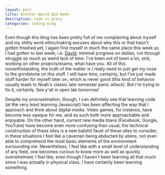 ```yaml
---
layout: post
title: Another Weird Bad Week
description: code is gross
categories: coding blog
---
```


Even though this blog has been pretty full of me complaining about myself and my shitty work ethic/making excuses about why this or that hasn't gotten finished yet, I again find myself in much the same place this week as I had gotten to last week, i.e. [David](http://davidlnowak.github.io/blog/2016-03-02/post-week7-coding.html); minimal progress on dailies, not through struggle so much as weird lack of time. I've been out of town a lot, sick, working on other projects/exams, what have you. All of this nonwithstanding, the truth of the matter is I really need to just get my nose to the grindstone on this stuff. I still have time, certainly, but I've just made stuff harder for myself later on, which is never good (this kind of behavior usually leads to Noah's classic late-semester panic attack). But I'm trying to fix it, certainly. See y'all in open lab tomorrow!

Despite my procrastination, though, I can definitely see that learning code (at the very least learning Javascript) has been affecting the way that I approach and think about digital media. Video games, for instance, have become less opaque for me, and as such both more approachable and enjoyable. On the other hand, current new media titans (Facebook, Google, YouTube) have become even more confusing than usual; the technical construction of these sites is a new batshit facet of these sites to consider; in these situations I feel like a caveman being abducted by aliens, not even able to comprehend the most basic elements of the environment surrounding me. Nevertheless, I feel like with a small level of understanding of any field, one becomes curious to know more as well as quickly overwhelmed; I feel like, even though I haven't been learning all that much since I was actually in physical class, I have certainly been learning something.

